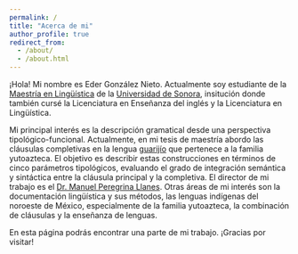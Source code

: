 ```yaml
---
permalink: /
title: "Acerca de mi"
author_profile: true
redirect_from: 
  - /about/
  - /about.html
---
```


¡Hola! Mi nombre es Eder González Nieto. Actualmente soy estudiante de la [Maestría en Lingüística](https://maestriaenlinguistica.unison.mx) de la [Universidad de Sonora](https://www.unison.mx), insitución donde también cursé la Licenciatura en Enseñanza del inglés y la Licenciatura en Lingüística.

Mi principal interés es la descripción gramatical desde una perspectiva tipológico-funcional. Actualmente, en mi tesis de maestría abordo las cláusulas completivas en la lengua [guarijío](https://edergonzaleznieto.github.io/guarijio/) que pertenece a la familia yutoazteca. El objetivo es describir estas construcciones en términos de cinco parámetros tipológicos, evaluando el grado de integración semántica y sintáctica entre la cláusula principal y la completiva. El director de mi trabajo es el [Dr. Manuel Peregrina Llanes](https://investigadores.unison.mx/es/persons/manuel-peregrina-llanes). Otras áreas de mi interés son la documentación lingüística y sus métodos, las lenguas indígenas del noroeste de México, especialmente de la familia yutoazteca, la combinación de cláusulas y la enseñanza de lenguas.

En esta página podrás encontrar una parte de mi trabajo. ¡Gracias por visitar!
